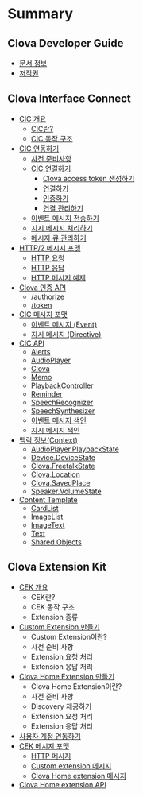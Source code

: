 # Summary

## Clova Developer Guide

* [문서 정보](README.md)
* [저작권](Copyright.md)

## Clova Interface Connect

* [CIC 개요](/CIC/CIC_Overview.md)
  * [CIC란?](/CIC/CIC_Overview.md#WhatisCIC)
  * [CIC 동작 구조](/CIC/CIC_Overview.md#CICInteractionStructure)
* [CIC 연동하기](/CIC/Guides/Interact_with_CIC.md)
  * [사전 준비사항](/CIC/Guides/Interact_with_CIC.md#Preparation)
  * [CIC 연결하기](/CIC/Guides/Interact_with_CIC.md#ConnectToCIC)
    * [Clova access token 생성하기](/CIC/Guides/Interact_with_CIC.md#CreateClovaAccessToken)
    * [연결하기](/CIC/Guides/Interact_with_CIC.md#CreateConnection)
    * [인증하기](/CIC/Guides/Interact_with_CIC.md#Authentication)
    * [연결 관리하기](/CIC/Guides/Interact_with_CIC.md#ManageConnection)
  * [이벤트 메시지 전송하기](/CIC/Guides/Interact_with_CIC.md#SendEvent)
  * [지시 메시지 처리하기](/CIC/Guides/Interact_with_CIC.md#HandleDirective)
  * [메시지 큐 관리하기](/CIC/Guides/Interact_with_CIC.md#ManageMessageQ)
* [HTTP/2 메시지 포맷](/CIC/References/HTTP2_Message_Format.md)
  * [HTTP 요청](/CIC/References/HTTP2_Message_Format.md#Request)
  * [HTTP 응답](/CIC/References/HTTP2_Message_Format.md#Response)
  * [HTTP 메시지 예제](/CIC/References/HTTP2_Message_Format.md#MessageExample)
* [Clova 인증 API](/CIC/References/Clova_Auth_API.md)
  * [/authorize](/CIC/References/Clova_Auth_API.md#authorize)
  * [/token](/CIC/References/Clova_Auth_API.md#token)
* [CIC 메시지 포맷](/CIC/References/CIC_Message_Format.md)
  * [이벤트 메시지 \(Event\)](/CIC/References/CIC_Message_Format.md#Event)
  * [지시 메시지 \(Directive\)](/CIC/References/CIC_Message_Format.md#Directive)
* [CIC API](/CIC/References/CIC_API.md)
  * [Alerts](/CIC/References/APIs/Alerts.md)
  * [AudioPlayer](/CIC/References/APIs/AudioPlayer.md)
  * [Clova](/CIC/References/APIs/Clova.md)
  * [Memo](/CIC/References/APIs/Memo.md)
  * [PlaybackController](/CIC/References/APIs/PlaybackController.md)
  * [Reminder](/CIC/References/APIs/Reminder.md)
  * [SpeechRecognizer](/CIC/References/APIs/SpeechRecognizer.md)
  * [SpeechSynthesizer](/CIC/References/APIs/SpeechSynthesizer.md)
  * [이벤트 메시지 색인](/CIC/References/APIs/Index_for_Events.md)
  * [지시 메시지 색인](/CIC/References/APIs/Index_for_Directives.md)
* [맥락 정보(Context)](/CIC/References/Context_Objects.md)
  * [AudioPlayer.PlaybackState](/CIC/References/Context_Objects.md#PlaybackState)
  * [Device.DeviceState](/CIC/References/Context_Objects.md#DeviceState)
  * [Clova.FreetalkState](/CIC/References/Context_Objects.md#FreetalkState)
  * [Clova.Location](/CIC/References/Context_Objects.md#Location)
  * [Clova.SavedPlace](/CIC/References/Context_Objects.md#SavedPlace)
  * [Speaker.VolumeState](/CIC/References/Context_Objects.md#VolumeState)
* [Content Template](/CIC/References/Content_Templates.md)
  * [CardList](/CIC/References/ContentTemplates/CardList.md)
  * [ImageList](/CIC/References/ContentTemplates/ImageList.md)
  * [ImageText](/CIC/References/ContentTemplates/ImageText.md)
  * [Text](/CIC/References/ContentTemplates/Text.md)
  * [Shared Objects](/CIC/References/ContentTemplates/Shared_Objects.md)

## Clova Extension Kit

* [CEK 개요](/CEK/CEK_Overview.md)
  * CEK란?
  * CEK 동작 구조
  * Extension 종류
* [Custom Extension 만들기](/CEK/Guides/Build_Custom_Extension.md)
  * Custom Extension이란?
  * 사전 준비 사항
  * Extension 요청 처리
  * Extension 응답 처리
* [Clova Home Extension 만들기](/CEK/Guides/Build_Clova_Home_Extension.md)
  * Clova Home Extension이란?
  * 사전 준비 사항
  * Discovery 제공하기
  * Extension 요청 처리
  * Extension 응답 처리
* [사용자 계정 연동하기](/CEK/Guides/LinkClovaUserToUserInYourService.md)
* [CEK 메시지 포맷](/CEK/References/CEK_Message_Format.md)
  * [HTTP 메시지](/CEK/References/CEK_Message_Format.md#HTTPMessage)
  * [Custom extension 메시지](/CEK/References/CEK_Message_Format.md#CustomExtenstionMessage)
  * [Clova Home extension 메시지](/CEK/References/CEK_Message_Format.md#ClovaHomeExtensionMessage)
* [Clova Home extension API](/CEK/References/Clova_Home_Extension_API.md)
